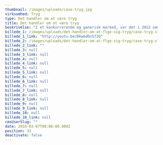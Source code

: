 ```yaml
---
thumbnail: /images/uploads/case-tryg.jpg
virksomhed: Tryg
type: Det handler om at være tryg
title: Det handler om at være tryg
beskrivelse: "I et konkurrerende og generisk marked, var det i 2012 nødvendigt for forsikringsselskabet Tryg at revitalisere deres position som den førende tryghedsleverandør i både Norge og Danmark. Vi har videreudviklet Trygs kendte platform, så det er muligt både at være emotionel, brandende og samtidig kommunikere konkrete forsikringsprodukter, når det er opgaven. Det handler egentlig ikke om forsikring."
billede_1: /images/uploads/det-handler-om-at-flge-sig-tryg/case-tryg-slide02.jpg
billede_1_link: "http://youtu.be/Dkw6dOs572Q"
billede_2: /images/uploads/det-handler-om-at-flge-sig-tryg/case-tryg-slide03.jpg
billede_2_link: ""
billede_3: null
billede_3_link: null
billede_4: null
billede_4_link: null
billede_5: null
billede_5_link: null
billede_6: null
billede_6_link: null
billede_7: null
billede_7_link: null
billede_8: null
billede_8_link: null
billede_9: null
billede_9_link: null
billede_10: null
billede_10_link: null
cmsUserSlug: ""
date: 2016-03-07T00:00:00.000Z
position: 33
deactivate: false
---
```


